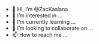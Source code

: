 - 👋 Hi, I’m @ZacKaslana
- 👀 I’m interested in ...
- 🌱 I’m currently learning ...
- 💞️ I’m looking to collaborate on ...
- 📫 How to reach me ...

<!---
ZacKaslana/ZacKaslana is a ✨ special ✨ repository because its `README.md` (this file) appears on your GitHub profile.
You can click the Preview link to take a look at your changes.
--->
